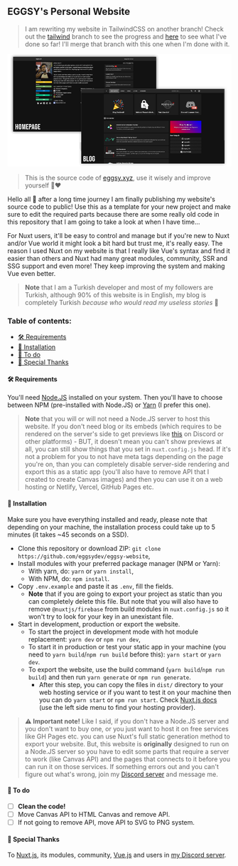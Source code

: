 ## EGGSY's Personal Website

> I am rewriting my website in TailwindCSS on another branch! Check out the [tailwind](https://github.com/eggsy/eggsy-website/tree/tailwind) branch to see the progress and [here](https://eggsy-tailwind-netlify.app) to see what I've done so far! I'll merge that branch with this one when I'm done with it.

<p align="center">
    <img src="/images/featuring.png" />
</p>

> This is the source code of [eggsy.xyz](https://eggsy.xyz), use it wisely and improve yourself 🙏❤

Hello all 👋 after a long time journey I am finally publishing my website's source code to public! Use this as a template for your new project and make sure to edit the required parts because there are some really old code in this repository that I am going to take a look at when I have time...

For Nuxt users, it'll be easy to control and manage but if you're new to Nuxt and/or Vue world it might look a bit hard but trust me, it's really easy. The reason I used Nuxt on my website is that I really like Vue's syntax and find it easier than others and Nuxt had many great modules, community, SSR and SSG support and even more! They keep improving the system and making Vue even better.

> **Note** that I am a Turkish developer and most of my followers are Turkish, although 90% of this website is in English, my blog is completely Turkish _because who would read my useless stories_ 🤣

### Table of contents:

- [🛠 Requirements](#-requirements)
- [📩 Installation](#-installation)
- [📄 To do](#-to-do)
- [🙏 Special Thanks](#-special-thanks)

#### 🛠 Requirements

You'll need [Node.JS](https://nodejs.org/tr/download/) installed on your system. Then you'll have to choose between NPM (pre-installed with Node.JS) or [Yarn](https://yarnpkg.com/) (I prefer this one).

> **Note** that you will or will not need a Node.JS server to host this website. If you don't need blog or its embeds (which requires to be rendered on the server's side to get previews like [this](/images/discord-preview.png) on Discord or other platforms) - BUT, it doesn't mean you can't show previews at all, you can still show things that you set in `nuxt.config.js` head. If it's not a problem for you to not have meta tags depending on the page you're on, than you can completely disable server-side rendering and export this as a static app (you'll also have to remove API that I created to create Canvas images) and then you can use it on a web hosting or Netlify, Vercel, GitHub Pages etc.

#### 📩 Installation

Make sure you have everything installed and ready, please note that depending on your machine, the installation process could take up to 5 minutes (it takes ~45 seconds on a SSD).

- Clone this repository or download ZIP: `git clone https://github.com/eggsydev/eggsy-website`,
- Install modules with your preferred package manager (NPM or Yarn):
  - With yarn, do: `yarn` or `yarn install`,
  - With NPM, do: `npm install`.
- Copy `.env.example` and paste it as `.env`, fill the fields.
  - **Note** that if you are going to export your project as static than you can completely delete this file. But note that you will also have to remove `@nuxtjs/firebase` from build modules in `nuxt.config.js` so it won't try to look for your key in an unexistant file.
- Start in development, production or export the website.
  - To start the project in development mode with hot module replacement: `yarn dev` or `npm run dev`,
  - To start it in production or test your static app in your machine (you need to `yarn build`/`npm run build` before this): `yarn start` or `yarn dev`.
  - To export the website, use the build command (`yarn build`/`npm run build`) and then run `yarn generate` or `npm run generate`.
    - After this step, you can copy the files in `dist/` directory to your web hosting service or if you want to test it on your machine then you can do `yarn start` or `npm run start`. Check [Nuxt.js docs](https://nuxtjs.org/faq/github-pages) (use the left side menu to find your hosting provider).

> **⚠ Important note!** Like I said, if you don't have a Node.JS server and you don't want to buy one, or you just want to host it on free services like GH Pages etc. you can use Nuxt's full static generation method to export your website. But, this website is **originally** designed to run on a Node.JS server so you have to edit some parts that require a server to work (like Canvas API) and the pages that connects to it before you can run it on those services. If something errors out and you can't figure out what's wrong, join my [Discord server](https://eggsy.xyz/discord) and message me.

#### 📄 To do

- [ ] **Clean the code!**
- [ ] Move Canvas API to HTML Canvas and remove API.
- [ ] If not going to remove API, move API to SVG to PNG system.

#### 🙏 Special Thanks

To [Nuxt.js](https://nuxtjs.org), its modules, community, [Vue.js](https://vuejs.org) and users in [my Discord server](https://eggsy.xyz/discord).
